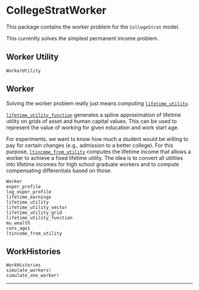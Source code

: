 # CollegeStratWorker

This package contains the worker problem for the `CollegeStrat` model.

This currently solves the simplest permanent income problem.

## Worker Utility

```@docs
WorkerUtility
```

## Worker

Solving the worker problem really just means computing [`lifetime_utility`](@ref).

[`lifetime_utility_function`](@ref) generates a spline approximation of lifetime utility on grids of asset and human capital values. This can be used to represent the value of working for given education and work start age.

For experiments, we want to know how much a student would be willing to pay for certain changes (e.g., admission to a better college). For this purpose, [`ltincome_from_utility`](@ref) computes the lifetime income that allows a worker to achieve a fixed lifetime utility. The idea is to convert all utilities into lifetime incomes for high school graduate workers and to compute compensating differentials based on those.

```@docs
Worker
exper_profile
log_exper_profile
lifetime_earnings
lifetime_utility
lifetime_utility_vector
lifetime_utility_grid
lifetime_utility_function
mu_wealth
cons_age1
ltincome_from_utility
```

## WorkHistories

```@docs
WorkHistories
simulate_workers!
simulate_one_worker!
```

--------------